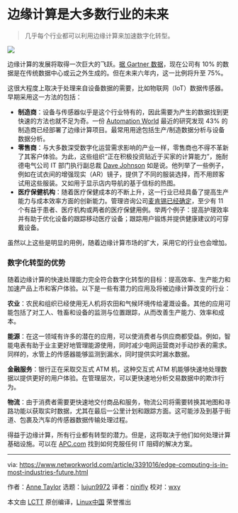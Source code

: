 [#]: collector: (lujun9972)
[#]: translator: (ninifly)
[#]: reviewer: (wxy)
[#]: publisher: (wxy)
[#]: url: (https://linux.cn/article-11009-1.html)
[#]: subject: (Edge computing is in most industries’ future)
[#]: via: (https://www.networkworld.com/article/3391016/edge-computing-is-in-most-industries-future.html)
[#]: author: (Anne Taylor https://www.networkworld.com/author/Anne-Taylor/)

边缘计算是大多数行业的未来
======

> 几乎每个行业都可以利用边缘计算来加速数字化转型。

![](https://img.linux.net.cn/data/attachment/album/201906/23/231224cdl3kwedn0hw2lie.jpg)

边缘计算的发展将取得一次巨大的飞跃。[据 Gartner 数据][2]，现在公司有 10% 的数据是在传统数据中心或云之外生成的。但在未来六年内，这一比例将升至 75%。

这很大程度上取决于处理来自设备数据的需要，比如物联网（IoT）数据传感器。早期采用这一方法的包括：

* **制造商**：设备与传感器似乎是这个行业特有的，因此需要为产生的数据找到更快速的方法也就不足为奇。一份 [Automation World][3] 最近的研究发现 43% 的制造商已经部署了边缘计算项目。最常用用途包括生产/制造数据分析与设备数据分析。
* **零售商**：与大多数深受数字化运营需求影响的产业一样，零售商也不得不革新了其客户体验。为此，这些组织“正在积极投资贴近于买家的计算能力”，施耐德电气公司 IT 部门执行副总裁 [Dave Johnson][4] 如是说。他列举了一些例子，例如在试衣间的增强现实（AR）镜子，提供了不同的服装选择，而不用顾客试用这些服装。又如用于显示店内导航的基于信标的热图。
* **医疗保健机构**：随着医疗保健成本的不断上升，这一行业已经具备了提高生产能力与成本效率方面的创新能力。管理咨询公司[麦肯锡已经确定][5]，至少有 11 个有益于患者、医疗机构或两者的医疗保健用例。举两个例子：提高护理效率并有助于优化设备的跟踪移动医疗设备；跟踪用户锻炼并提供健康建议的可穿戴设备。

虽然以上这些是明显的用例，随着边缘计算市场的扩大，采用它的行业也会增加。

### 数字化转型的优势

随着边缘计算的快速处理能力完全符合数字化转型的目标：提高效率、生产能力和加速产品上市和客户体验。以下是一些有潜力的应用及将被边缘计算改变的行业：

**农业**：农民和组织已经使用无人机将农田和气候环境传给灌溉设备。其他的应用可能包括了对工人、牲畜和设备的监测与位置跟踪，从而改善生产能力、效率和成本。

**能源**：在这一领域有许多的潜在的应用，可以使消费者与供应商都受益。例如，智能电表有助于业主更好地管理能源使用，同时减少电网运营商对手动抄表的需求。同样的，水管上的传感器能够监测到漏水，同时提供实时漏水数据。

**金融服务**：银行正在采取交互式 ATM 机，这种交互式 ATM 机能够快速地处理数据以提供更好的用户体验。在管理层次，可以更快速地分析交易数据中的欺诈行为。

**物流**：由于消费者需要更快速地交付商品和服务，物流公司将需要转换其地图和寻路功能以获取实时数据，尤其在最后一公里计划和跟踪方面。这可能涉及到基于街道、包裹及汽车的传感器数据传输处理过程。

得益于边缘计算，所有行业都有转型的潜力。但是，这将取决于他们如何处理计算基础设施。可以在 [APC.com][6] 找到如何克服任何 IT 阻碍的解决方案。

--------------------------------------------------------------------------------

via: https://www.networkworld.com/article/3391016/edge-computing-is-in-most-industries-future.html

作者：[Anne Taylor][a]
选题：[lujun9972][b]
译者：[ninifly](https://github.com/ninifly)
校对：[wxy](https://github.com/wxy)

本文由 [LCTT](https://github.com/LCTT/TranslateProject) 原创编译，[Linux中国](https://linux.cn/) 荣誉推出

[a]: https://www.networkworld.com/author/Anne-Taylor/
[b]: https://github.com/lujun9972
[1]: https://images.idgesg.net/images/article/2019/04/istock-1019389496-100794424-large.jpg
[2]: https://www.gartner.com/smarterwithgartner/what-edge-computing-means-for-infrastructure-and-operations-leaders/
[3]: https://www.automationworld.com/article/technologies/cloud-computing/its-not-edge-vs-cloud-its-both
[4]: https://blog.schneider-electric.com/datacenter/2018/07/10/why-brick-and-mortar-retail-quickly-establishing-leadership-edge-computing/
[5]: https://www.mckinsey.com/industries/high-tech/our-insights/new-demand-new-markets-what-edge-computing-means-for-hardware-companies
[6]: https://www.apc.com/us/en/solutions/business-solutions/edge-computing.jsp

